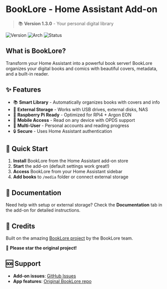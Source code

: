 # BookLore - Home Assistant Add-on

> 📚 **Version 1.3.0** - Your personal digital library

![Version](https://img.shields.io/badge/version-1.3.0-blue.svg)
![Arch](https://img.shields.io/badge/arch-aarch64%20%7C%20amd64%20%7C%20armv7-green.svg)
![Status](https://img.shields.io/badge/status-stable-green.svg)

## What is BookLore?

Transform your Home Assistant into a powerful book server! BookLore organizes your digital books and comics with beautiful covers, metadata, and a built-in reader.

## ✨ Features

- 📚 **Smart Library** - Automatically organizes books with covers and info
- 💾 **External Storage** - Works with USB drives, external disks, NAS
- 🔧 **Raspberry Pi Ready** - Optimized for RPi4 + Argon EON
- 📱 **Mobile Access** - Read on any device with OPDS support
- 👥 **Multi-User** - Personal accounts and reading progress
- 🔒 **Secure** - Uses Home Assistant authentication

## 🚀 Quick Start

1. **Install** BookLore from the Home Assistant add-on store
2. **Start** the add-on (default settings work great!)
3. **Access** BookLore from your Home Assistant sidebar
4. **Add books** to `/media` folder or connect external storage

## 📖 Documentation

Need help with setup or external storage? Check the **Documentation** tab in the add-on for detailed instructions.

## 🙏 Credits

Built on the amazing [BookLore project](https://github.com/adityachandelgit/booklore-app) by the BookLore team.

🌟 **Please star the original project!**

## 🆘 Support

- **Add-on issues**: [GitHub Issues](https://github.com/Tokahiro/ha-addons/issues)
- **App features**: [Original BookLore repo](https://github.com/adityachandelgit/booklore-app)